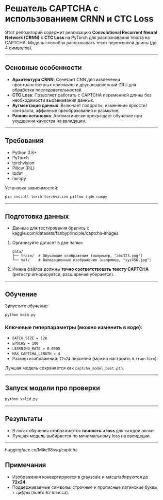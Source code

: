 # Решатель CAPTCHA с использованием CRNN и CTC Loss

Этот репозиторий содержит реализацию **Convolutional Recurrent Neural Network (CRNN)** с **CTC Loss** на PyTorch для распознавания текста на CAPTCHA. Модель способна распознавать текст переменной длины (до 4 символов).

---

## Основные особенности
- **Архитектура CRNN**: Сочетает CNN для извлечения пространственных признаков и двунаправленный GRU для обработки последовательностей.
- **CTC Loss**: Позволяет работать с CAPTCHA переменной длины без необходимости выравнивания данных.
- **Аугментация данных**: Включает повороты, изменение яркости/контраста, аффинные преобразования и размытие.
- **Ранняя остановка**: Автоматически прекращает обучение при ухудшении качества на валидации.

---

## Требования
- Python 3.8+
- PyTorch
- torchvision
- Pillow (PIL)
- tqdm
- numpy

Установка зависимостей:
```bash
pip install torch torchvision pillow tqdm numpy
```

---

## Подготовка данных
- Данные для тестирования брались с kaggle.com/datasets/fanbyprinciple/captcha-images
1. Организуйте датасет в две папки:
   ```
   data/
   ├── train/  # Обучающие изображения (например, "abc123.png")
   └── val/    # Валидационные изображения (например, "xyz456.jpg")
   ```
2. Имена файлов должны **точно соответствовать тексту CAPTCHA** (регистр игнорируется, расширение убирается).

---

## Обучение
Запустите обучение:
```bash
python main.py
```

### Ключевые гиперпараметры (можно изменить в коде):
- `BATCH_SIZE = 128`
- `EPOCHS = 100`
- `LEARNING_RATE = 0.0005`
- `MAX_CAPTCHA_LENGTH = 4`
- Размер изображений: `72x24` пикселей (можно настроить в `transform`).

Лучшая модель сохраняется как `captcha_model_best.pth`.

---
## Запуск модели про проверки

```bash
python valid.py
```

---
## Результаты
- В логах обучения отображаются **точность** и **loss** для каждой эпохи.
- Лучшая модель выбирается по минимальному loss на валидации.

---
huggingface.co/Mike98ssq/captcha

## Примечания
- Изображения конвертируются в grayscale и масштабируются до **72x24**.
- Поддерживаемые символы: строчные и прописные латинские буквы + цифры (всего 62 класса).
